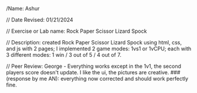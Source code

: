/Name: Ashur

 // Date Revised: 01/21/2024

 // Exercise or Lab name: Rock Paper Scissor Lizard Spock

 // Description:  created Rock Paper Scissor Lizard Spock using html, css, and js with 2 pages; I implemented 2 game modes: 1vs1 or 1vCPU; each with 3 different modes: 1 win / 3 out of 5 / 4 out of 7. 

// Peer Review: George - Everything works except in the 1v1, the second players score doesn't update. I like the ui, the pictures are creative. ###(response by me AN): everything now corrected and should work perfectly fine.
